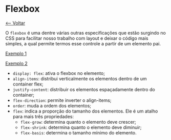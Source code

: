 # Flexbox

[<-- Voltar](../README.md)

O `flexbox` é uma dentre várias outras especificações que estão surgindo no CSS para facilitar nosso trabalho com layout e deixar o código mais simples, a qual permite termos esse controle a partir de um elemento pai.

[Exemplo 1](../src/flexbox.html)

[Exemplo 2](../src/flexbox/)

- `display: flex`: ativa o flexbox no elemento;
- `align-items`: distribui verticalmente os elementos dentro de um container flex;
- `justify-content`: distribuir os elementos espaçadamente dentro do container;
- `flex-direction`: permite inverter o align-items;
- `order`: muda a ordem dos elementos;
- `flex`: indica a proporção do tamanho dos elementos. Ele é um atalho para mais três propriedades:
    - `flex-grow`: determina quanto o elemento deve crescer;
    - `flex-shrink`: determina quanto o elemento deve diminuir;
    - `flex-basis`: determina o tamanho mínimo do elemento.
